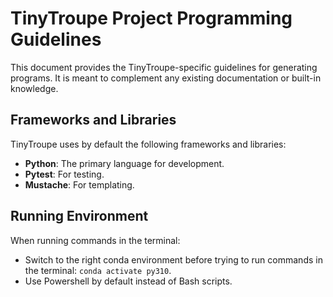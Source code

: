 # TinyTroupe Project Programming Guidelines 

This document provides the TinyTroupe-specific guidelines for generating programs. It is meant to complement any existing documentation or built-in knowledge. 

## Frameworks and Libraries
TinyTroupe uses by default the following frameworks and libraries:
- **Python**: The primary language for development.
- **Pytest**: For testing.
- **Mustache**: For templating.

## Running Environment

When running commands in the terminal:
  - Switch to the right conda environment before trying to run commands in the terminal: `conda activate py310`.
  - Use Powershell by default instead of Bash scripts.